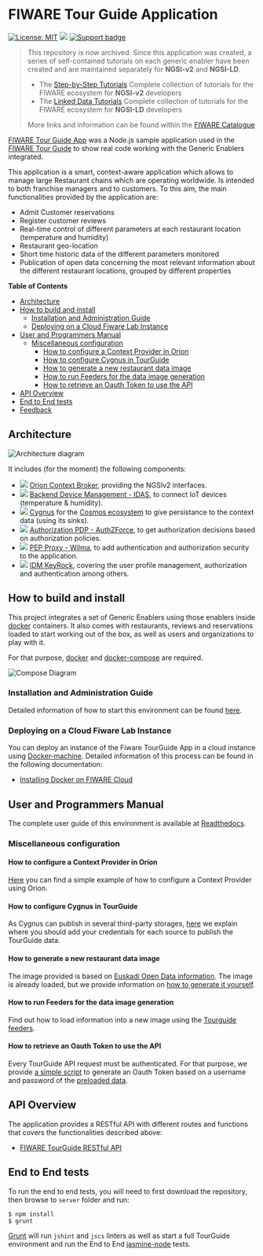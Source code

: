 # FIWARE Tour Guide Application

[![License: MIT](https://img.shields.io/github/license/FIWARE/tutorials.TourGuide-App.svg)](https://opensource.org/licenses/MIT)
![](https://nexus.lab.fiware.org/static/badges/statuses/deprecated.svg)
[![Support badge](https://img.shields.io/badge/tag-fiware-orange.svg?logo=stackoverflow)](https://stackoverflow.com/questions/tagged/fiware)


> This repository is now archived. Since this application was created, a series of self-contained tutorials on each
> generic enabler have been created and are maintained separately for **NGSI-v2** and **NGSI-LD**.
>
> -   The [Step-by-Step Tutorials](https://github.com/FIWARE/tutorials.Step-by-Step) Complete collection of tutorials for the FIWARE ecosystem 
>     for **NGSI-v2** developers
> -   The [Linked Data Tutorials](https://github.com/FIWARE/tutorials.NGSI-LD)  Complete collection of tutorials for the FIWARE ecosystem 
>     for **NGSI-LD** developers
>
> More links and information can be found within the [FIWARE Catalogue](https://github.com/FIWARE/catalogue)

[FIWARE Tour Guide App](https://github.com/Fiware/tutorials.TourGuide-App) was a Node.js sample application used in the
[FIWARE Tour Guide](http://www.fiware.org/tour-guide/) to show real code working with the Generic Enablers integrated.

This application is a smart, context-aware application which allows to manage large Restaurant chains which are
operating worldwide. Is intended to both franchise managers and to customers. To this aim, the main functionalities
provided by the application are:

-   Admit Customer reservations
-   Register customer reviews
-   Real-time control of different parameters at each restaurant location (temperature and humidity)
-   Restaurant geo-location
-   Short time historic data of the different parameters monitored
-   Publication of open data concerning the most relevant information about the different restaurant locations, grouped
    by different properties

**Table of Contents**

-   [Architecture](#architecture)
-   [How to build and install](#how-to-build-and-install)
    -   [Installation and Administration Guide](#installation-and-administration-guide)
    -   [Deploying on a Cloud Fiware Lab Instance](#deploying-on-a-cloud-fiware-lab-instance)
-   [User and Programmers Manual](#user-and-programmers-manual)
    -   [Miscellaneous configuration](#miscellaneous-configuration)
        -   [How to configure a Context Provider in Orion](#how-to-configure-a-context-provider-in-orion)
        -   [How to configure Cygnus in TourGuide](#how-to-configure-cygnus-in-tourguide)
        -   [How to generate a new restaurant data image](#how-to-generate-a-new-restaurant-data-image)
        -   [How to run Feeders for the data image generation](#how-to-run-feeders-for-the-data-image-generation)
        -   [How to retrieve an Oauth Token to use the API](#how-to-retrieve-an-oauth-token-to-use-the-api)
-   [API Overview](#api-overview)
-   [End to End tests](#end-to-end-tests)
-   [Feedback](#feedback)

## Architecture

![Architecture diagram](https://github.com/Fiware/tutorials.TourGuide-App/blob/develop/doc/img/archDiagram.png?raw=true "Architecture diagram")

It includes (for the moment) the following components:

-   [![](https://nexus.lab.fiware.org/repository/raw/public/badges/chapters/core.svg)](./core/README.md) [Orion Context Broker](https://github.com/telefonicaid/fiware-orion/),
    providing the NGSIv2 interfaces.
-   [![](https://nexus.lab.fiware.org/repository/raw/public/badges/chapters/iot-agents.svg)](./iot-agents/README.md) [Backend Device Management - IDAS](https://github.com/FIWARE/catalogue/blob/master/iot-agents/README.md), to connect
    IoT devices (temperature & humidity).
-   [![](https://nexus.lab.fiware.org/repository/raw/public/badges/chapters/core.svg)](./core/README.md) [Cygnus](https://github.com/telefonicaid/fiware-cygnus) for the
    [Cosmos ecosystem](https://github.com/ging/fiware-cosmos) to give persistance to the context
    data (using its sinks).
-   [![](https://nexus.lab.fiware.org/repository/raw/public/badges/chapters/security.svg)](./security/README.md) [Authorization PDP - AuthZForce](https://github.com/authzforce/server), to get
    authorization decisions based on authorization policies.
-   [![](https://nexus.lab.fiware.org/repository/raw/public/badges/chapters/security.svg)](./security/README.md) [PEP Proxy - Wilma](https://github.com/ging/fiware-pep-proxy), to add authentication and authorization security to
    the application.
-   [![](https://nexus.lab.fiware.org/repository/raw/public/badges/chapters/security.svg)](./security/README.md) [IDM KeyRock](https://github.com/ging/fiware-idm), covering the user profile management, authorization and
    authentication among others.

## How to build and install

This project integrates a set of Generic Enablers using those enablers inside [docker](https://github.com/docker/docker)
containers. It also comes with restaurants, reviews and reservations loaded to start working out of the box, as well as
users and organizations to play with it.

For that purpose, [docker](https://github.com/docker/docker) and [docker-compose](https://docs.docker.com/compose/) are
required.

![Compose Diagram](https://github.com/Fiware/tutorials.TourGuide-App/blob/develop/doc/img/composeDiagram.png?raw=true "Compose Diagram")

### Installation and Administration Guide

Detailed information of how to start this environment can be found
[here](https://github.com/Fiware/tutorials.TourGuide-App/tree/develop/docker/images/tutorials.tourguide-app).

### Deploying on a Cloud Fiware Lab Instance

You can deploy an instance of the Fiware TourGuide App in a cloud instance using
[Docker-machine](https://docs.docker.com/machine/). Detailed information of this process can be found in the following
documentation:

-   [Installing Docker on FIWARE Cloud](http://simple-docker-hosting-on-fiware-cloud.readthedocs.io/)

## User and Programmers Manual

The complete user guide of this environment is available at
[Readthedocs](http://fiwaretourguide.readthedocs.org/en/latest/fiware-tour-guide-application-a-tutorial-on-how-to-integrate-the-main-fiware-ges/fiware-tour-guide-application-a-tutorial-on-how-to-integrate-the-main-fiware-ges/).

### Miscellaneous configuration

#### How to configure a Context Provider in Orion

[Here](https://github.com/Fiware/tutorials.TourGuide-App/blob/develop/doc/ContextProvider.md) you can find a simple
example of how to configure a Context Provider using Orion.

#### How to configure Cygnus in TourGuide

As Cygnus can publish in several third-party storages,
[here](https://github.com/Fiware/tutorials.TourGuide-App/blob/develop/docker/cygnus/README.md) we explain where you
should add your credentials for each source to publish the TourGuide data.

#### How to generate a new restaurant data image

The image provided is based on
[Euskadi Open Data information](http://opendata.euskadi.eus/contenidos/ds_recursos_turisticos/restaurantes_sidrerias_bodegas/opendata/restaurantes.json).
The image is already loaded, but we provide information on
[how to generate it yourself](https://github.com/Fiware/tutorials.TourGuide-App/blob/develop/docker/images/tutorials.tourguide-app.restaurant-data/Readme.md).

#### How to run Feeders for the data image generation

Find out how to load information into a new image using the
[Tourguide feeders](https://github.com/Fiware/tutorials.TourGuide-App/tree/develop/server/feeders).

#### How to retrieve an Oauth Token to use the API

Every TourGuide API request must be authenticated. For that purpose, we provide
[a simple script](https://github.com/Fiware/tutorials.TourGuide-App/tree/develop/server/misc) to generate an Oauth Token
based on a username and password of the
[preloaded data](https://github.com/Fiware/tutorials.TourGuide-App/tree/develop/docker/images/tutorials.tourguide-app#idm-users-organizations-apps-roles-and-permissions).

## API Overview

The application provides a RESTful API with different routes and functions that covers the functionalities described
above:

-   [FIWARE TourGuide RESTful API](http://docs.tourguide.apiary.io)

## End to End tests

To run the end to end tests, you will need to first download the repository, then browse to `server` folder and run:

```console
$ npm install
$ grunt
```

[Grunt](https://github.com/gruntjs/grunt) will run `jshint` and `jscs` linters as well as start a full TourGuide
environment and run the End to End [jasmine-node](https://github.com/mhevery/jasmine-node) tests.

